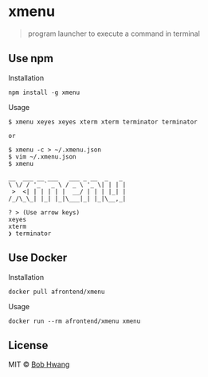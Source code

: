 # xmenu
<!-- [![NPM version][npm-image]][npm-url] [![Build Status][travis-image]][travis-url] [![Dependency Status][daviddm-image]][daviddm-url] [![Coverage percentage][coveralls-image]][coveralls-url] -->
> program launcher to execute a command in terminal

## Use npm

Installation

    npm install -g xmenu

Usage

    $ xmenu xeyes xeyes xterm xterm terminator terminator

    or

    $ xmenu -c > ~/.xmenu.json
    $ vim ~/.xmenu.json
    $ xmenu

    __  ___ __ ___   ___ _ __  _   _
    \ \/ / '_ ` _ \ / _ \ '_ \| | | |
     >  <| | | | | |  __/ | | | |_| |
    /_/\_\_| |_| |_|\___|_| |_|\__,_|

    ? > (Use arrow keys)
    xeyes
    xterm
    ❯ terminator

## Use Docker

Installation

    docker pull afrontend/xmenu

Usage

    docker run --rm afrontend/xmenu xmenu

## License

MIT © [Bob Hwang](https://afrontend.github.io)

[npm-image]: https://badge.fury.io/js/xmenu.svg
[npm-url]: https://npmjs.org/package/xmenu
[travis-image]: https://travis-ci.org/afrontend/xmenu.svg?branch=master
[travis-url]: https://travis-ci.org/afrontend/xmenu
[daviddm-image]: https://david-dm.org/afrontend/xmenu.svg?theme=shields.io
[daviddm-url]: https://david-dm.org/afrontend/xmenu
[coveralls-image]: https://coveralls.io/repos/afrontend/xmenu/badge.svg
[coveralls-url]: https://coveralls.io/r/afrontend/xmenu
